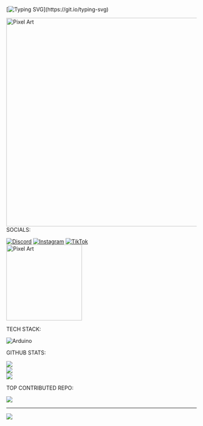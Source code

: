 [![Typing SVG](https://readme-typing-svg.demolab.com?font=Fira+Code&pause=1000&color=00FF7F&width=435&lines=HI+EVERYONE!+IM+AHMAD+ALI+DWIL+ZAYDI.;WELCOME+TO+MY+GITHUB+PROFILE!)](https://git.io/typing-svg)

<img src="https://media.tenor.com/ewkU_Ti-n_AAAAAM/drill-uk-drill.gif" alt="Pixel Art" align="right" width="550">


SOCIALS:

[![Discord](https://img.shields.io/badge/Discord-%237289DA.svg?logo=discord&logoColor=white)](https://discord.gg/sRMmrvTw) 
[![Instagram](https://img.shields.io/badge/Instagram-%23E4405F.svg?logo=Instagram&logoColor=white)](https://instagram.com/im.amli) 
[![TikTok](https://img.shields.io/badge/TikTok-%23000000.svg?logo=TikTok&logoColor=white)](https://tiktok.com/@im.bredet) <br/>
<img src="https://cdnb.artstation.com/p/assets/images/images/034/461/935/original/valeriya-kim-scene-1-wip.gif?1612356643" alt="Pixel Art" align="center" width="200">

TECH STACK:

![Arduino](https://img.shields.io/badge/-Arduino-00979D?style=for-the-badge&logo=Arduino&logoColor=white)

GITHUB STATS:

![](https://github-readme-stats.vercel.app/api?username=AhmadAliDwilZaydi&theme=neon&hide_border=false&include_all_commits=true&count_private=true)<br/>
![](https://github-readme-streak-stats.herokuapp.com/?user=AhmadAliDwilZaydi&theme=neon&hide_border=false)<br/>
![](https://github-readme-stats.vercel.app/api/top-langs/?username=AhmadAliDwilZaydi&theme=neon&hide_border=false&include_all_commits=true&count_private=true&layout=compact)

TOP CONTRIBUTED REPO:

![](https://github-contributor-stats.vercel.app/api?username=AhmadAliDwilZaydi&limit=5&theme=neon&combine_all_yearly_contributions=true)

---
[![](https://visitcount.itsvg.in/api?id=AhmadAliDwilZaydi&icon=0&color=0)](https://visitcount.itsvg.in)

<!-- Proudly created with GPRM ( https://gprm.itsvg.in ) -->

<!---
AhmadAliDwilZaydi/AhmadAliDwilZaydi is a ✨ special ✨ repository because its `README.md` (this file) appears on your GitHub profile.
You can click the Preview link to take a look at your changes.
--->
